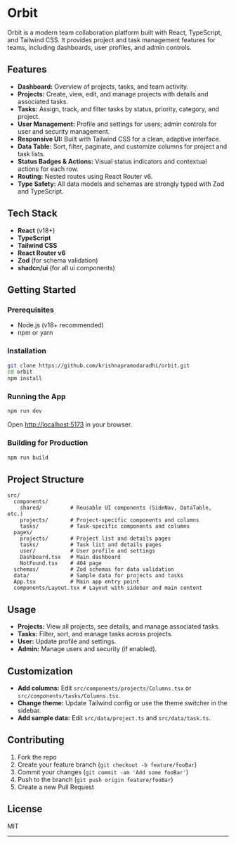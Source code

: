 # Orbit

Orbit is a modern team collaboration platform built with React, TypeScript, and Tailwind CSS. It provides project and task management features for teams, including dashboards, user profiles, and admin controls.

## Features

- **Dashboard:** Overview of projects, tasks, and team activity.
- **Projects:** Create, view, edit, and manage projects with details and associated tasks.
- **Tasks:** Assign, track, and filter tasks by status, priority, category, and project.
- **User Management:** Profile and settings for users; admin controls for user and security management.
- **Responsive UI:** Built with Tailwind CSS for a clean, adaptive interface.
- **Data Table:** Sort, filter, paginate, and customize columns for project and task lists.
- **Status Badges & Actions:** Visual status indicators and contextual actions for each row.
- **Routing:** Nested routes using React Router v6.
- **Type Safety:** All data models and schemas are strongly typed with Zod and TypeScript.

## Tech Stack

- **React** (v18+)
- **TypeScript**
- **Tailwind CSS**
- **React Router v6**
- **Zod** (for schema validation)
- **shadcn/ui** (for all ui components)

## Getting Started

### Prerequisites

- Node.js (v18+ recommended)
- npm or yarn

### Installation

```bash
git clone https://github.com/krishnapramodaradhi/orbit.git
cd orbit
npm install
```

### Running the App

```bash
npm run dev
```

Open [http://localhost:5173](http://localhost:5173) in your browser.

### Building for Production

```bash
npm run build
```

## Project Structure

```
src/
  components/
    shared/         # Reusable UI components (SideNav, DataTable, etc.)
    projects/       # Project-specific components and columns
    tasks/          # Task-specific components and columns
  pages/
    projects/       # Project list and details pages
    tasks/          # Task list and details pages
    user/           # User profile and settings
    Dashboard.tsx   # Main dashboard
    NotFound.tsx    # 404 page
  schemas/          # Zod schemas for data validation
  data/             # Sample data for projects and tasks
  App.tsx           # Main app entry point
  components/Layout.tsx # Layout with sidebar and main content
```

## Usage

- **Projects:** View all projects, see details, and manage associated tasks.
- **Tasks:** Filter, sort, and manage tasks across projects.
- **User:** Update profile and settings.
- **Admin:** Manage users and security (if enabled).

## Customization

- **Add columns:** Edit `src/components/projects/Columns.tsx` or `src/components/tasks/Columns.tsx`.
- **Change theme:** Update Tailwind config or use the theme switcher in the sidebar.
- **Add sample data:** Edit `src/data/project.ts` and `src/data/task.ts`.

## Contributing

1. Fork the repo
2. Create your feature branch (`git checkout -b feature/fooBar`)
3. Commit your changes (`git commit -am 'Add some fooBar'`)
4. Push to the branch (`git push origin feature/fooBar`)
5. Create a new Pull Request

## License

MIT

---
